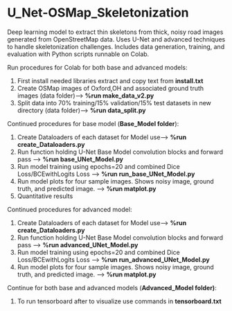 # U_Net-OSMap_Skeletonization
Deep learning model to extract thin skeletons from thick, noisy road images generated from OpenStreetMap data. Uses U-Net and advanced techniques to handle skeletonization challenges. Includes data generation, training, and evaluation with Python scripts runnable on Colab.

Run procedures for Colab for both base and advanced models:

1. First install needed libraries extract and copy text from **install.txt**
3. Create OSMap images of Oxford,OH and associated ground truth images (data folder)--> **%run make_data_v2.py**
4. Split data into 70% training/15% validation/15% test datasets in new directory (data folder)--> **%run data_split.py**

Continued procedures for base model (**Base_Model folder**):

1. Create Dataloaders of each dataset for Model use--> **%run create_Dataloaders.py**
2. Run function holding U-Net Base Model convolution blocks and forward pass --> **%run base_UNet_Model.py**
3. Run model training using epochs=20 and combined Dice Loss/BCEwithLogits Loss --> **%run run_base_UNet_Model.py**
4. Run model plots for four sample images. Shows noisy image, ground truth, and predicted image. --> **%run matplot.py**
5. Quantitative results 

Continued procedures for advanced model:
1. Create Dataloaders of each dataset for Model use--> **%run create_Dataloaders.py**
2. Run function holding U-Net Base Model convolution blocks and forward pass --> **%run advanced_UNet_Model.py**
3. Run model training using epochs=20 and combined Dice Loss/BCEwithLogits Loss --> **%run run_advanced_UNet_Model.py**
4. Run model plots for four sample images. Shows noisy image, ground truth, and predicted image. --> **%run matplot.py**

Continue for both base and advanced models (**Advanced_Model folder)**: 

1. To run tensorboard after to visualize use commands in **tensorboard.txt**
   
